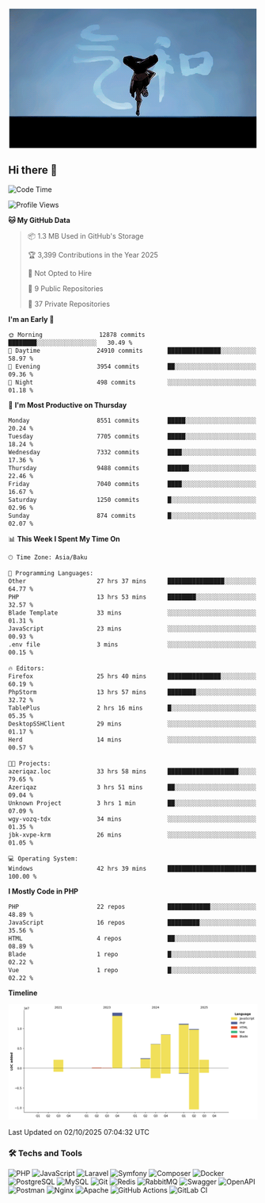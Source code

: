 <!--WALLPAPER-->
<p align='center'>
  <img src='assets/wallpapers/20.gif' alt='Banner'>
</p>
<!--/WALLPAPER-->

## Hi there 👋

<!--START_SECTION:waka-->
![Code Time](http://img.shields.io/badge/Code%20Time-389%20hrs%2043%20mins-blue)

![Profile Views](http://img.shields.io/badge/Profile%20Views-0-blue)

**🐱 My GitHub Data** 

> 📦 1.3 MB Used in GitHub's Storage 
 > 
> 🏆 3,399 Contributions in the Year 2025
 > 
> 🚫 Not Opted to Hire
 > 
> 📜 9 Public Repositories 
 > 
> 🔑 37 Private Repositories 
 > 
**I'm an Early 🐤** 

```text
🌞 Morning                12878 commits       ████████░░░░░░░░░░░░░░░░░   30.49 % 
🌆 Daytime                24910 commits       ███████████████░░░░░░░░░░   58.97 % 
🌃 Evening                3954 commits        ██░░░░░░░░░░░░░░░░░░░░░░░   09.36 % 
🌙 Night                  498 commits         ░░░░░░░░░░░░░░░░░░░░░░░░░   01.18 % 
```
📅 **I'm Most Productive on Thursday** 

```text
Monday                   8551 commits        █████░░░░░░░░░░░░░░░░░░░░   20.24 % 
Tuesday                  7705 commits        █████░░░░░░░░░░░░░░░░░░░░   18.24 % 
Wednesday                7332 commits        ████░░░░░░░░░░░░░░░░░░░░░   17.36 % 
Thursday                 9488 commits        ██████░░░░░░░░░░░░░░░░░░░   22.46 % 
Friday                   7040 commits        ████░░░░░░░░░░░░░░░░░░░░░   16.67 % 
Saturday                 1250 commits        █░░░░░░░░░░░░░░░░░░░░░░░░   02.96 % 
Sunday                   874 commits         █░░░░░░░░░░░░░░░░░░░░░░░░   02.07 % 
```


📊 **This Week I Spent My Time On** 

```text
🕑︎ Time Zone: Asia/Baku

💬 Programming Languages: 
Other                    27 hrs 37 mins      ████████████████░░░░░░░░░   64.77 % 
PHP                      13 hrs 53 mins      ████████░░░░░░░░░░░░░░░░░   32.57 % 
Blade Template           33 mins             ░░░░░░░░░░░░░░░░░░░░░░░░░   01.31 % 
JavaScript               23 mins             ░░░░░░░░░░░░░░░░░░░░░░░░░   00.93 % 
.env file                3 mins              ░░░░░░░░░░░░░░░░░░░░░░░░░   00.15 % 

🔥 Editors: 
Firefox                  25 hrs 40 mins      ███████████████░░░░░░░░░░   60.19 % 
PhpStorm                 13 hrs 57 mins      ████████░░░░░░░░░░░░░░░░░   32.72 % 
TablePlus                2 hrs 16 mins       █░░░░░░░░░░░░░░░░░░░░░░░░   05.35 % 
DesktopSSHClient         29 mins             ░░░░░░░░░░░░░░░░░░░░░░░░░   01.17 % 
Herd                     14 mins             ░░░░░░░░░░░░░░░░░░░░░░░░░   00.57 % 

🐱‍💻 Projects: 
azeriqaz.loc             33 hrs 58 mins      ████████████████████░░░░░   79.65 % 
Azeriqaz                 3 hrs 51 mins       ██░░░░░░░░░░░░░░░░░░░░░░░   09.04 % 
Unknown Project          3 hrs 1 min         ██░░░░░░░░░░░░░░░░░░░░░░░   07.09 % 
wgy-vozq-tdx             34 mins             ░░░░░░░░░░░░░░░░░░░░░░░░░   01.35 % 
jbk-xvpe-krm             26 mins             ░░░░░░░░░░░░░░░░░░░░░░░░░   01.05 % 

💻 Operating System: 
Windows                  42 hrs 39 mins      █████████████████████████   100.00 % 
```

**I Mostly Code in PHP** 

```text
PHP                      22 repos            ████████████░░░░░░░░░░░░░   48.89 % 
JavaScript               16 repos            █████████░░░░░░░░░░░░░░░░   35.56 % 
HTML                     4 repos             ██░░░░░░░░░░░░░░░░░░░░░░░   08.89 % 
Blade                    1 repo              █░░░░░░░░░░░░░░░░░░░░░░░░   02.22 % 
Vue                      1 repo              █░░░░░░░░░░░░░░░░░░░░░░░░   02.22 % 
```



**Timeline**

![Lines of Code chart](https://raw.githubusercontent.com/feridnesibzade/feridnesibzade/main/assets/bar_graph.png)


 Last Updated on 02/10/2025 07:04:32 UTC
<!--END_SECTION:waka-->

### 🛠️ Techs and Tools

![PHP](https://img.shields.io/badge/PHP-777BB4?style=for-the-badge&logo=php&logoColor=white)
![JavaScript](https://img.shields.io/badge/JavaScript-F7DF1E?style=for-the-badge&logo=javascript&logoColor=000)
![Laravel](https://img.shields.io/badge/Laravel-F55247?style=for-the-badge&logo=laravel&logoColor=white)
![Symfony](https://img.shields.io/badge/Symfony-000000?style=for-the-badge&logo=symfony&logoColor=white)
![Composer](https://img.shields.io/badge/Composer-885630?style=for-the-badge&logo=composer&logoColor=white)
![Docker](https://img.shields.io/badge/Docker-2496ED?style=for-the-badge&logo=docker&logoColor=white)
![PostgreSQL](https://img.shields.io/badge/PostgreSQL-4169E1?style=for-the-badge&logo=postgresql&logoColor=white)
![MySQL](https://img.shields.io/badge/MySQL-4479A1?style=for-the-badge&logo=mysql&logoColor=white)
![Git](https://img.shields.io/badge/Git-F05032?style=for-the-badge&logo=git&logoColor=white)
![Redis](https://img.shields.io/badge/Redis-DC382D?style=for-the-badge&logo=redis&logoColor=white)
![RabbitMQ](https://img.shields.io/badge/RabbitMQ-FF6600?style=for-the-badge&logo=rabbitmq&logoColor=white)
![Swagger](https://img.shields.io/badge/Swagger-85EA2D?style=for-the-badge&logo=swagger&logoColor=black)
![OpenAPI](https://img.shields.io/badge/OpenAPI-6BA539?style=for-the-badge&logo=openapiinitiative&logoColor=white)
![Postman](https://img.shields.io/badge/Postman-FF6C37?style=for-the-badge&logo=postman&logoColor=white)
![Nginx](https://img.shields.io/badge/Nginx-009639?style=for-the-badge&logo=nginx&logoColor=white)
![Apache](https://img.shields.io/badge/Apache-D22128?style=for-the-badge&logo=apache&logoColor=white)
![GitHub Actions](https://img.shields.io/badge/GitHub%20Actions-2088FF?style=for-the-badge&logo=githubactions&logoColor=white)
![GitLab CI](https://img.shields.io/badge/GitLab%20CI-FC6D26?style=for-the-badge&logo=gitlab&logoColor=white)

